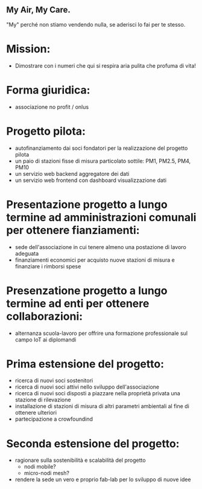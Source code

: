 ## My Air, My Care.
"My" perché non stiamo vendendo nulla, se aderisci lo fai per te stesso.

# Mission:
 - Dimostrare con i numeri che qui si respira aria pulita che profuma di vita!
 
# Forma giuridica:
 - associazione no profit / onlus

# Progetto pilota:
 - autofinanziamento dai soci fondatori per la realizzazione del progetto pilota
 - un paio di stazioni fisse di misura particolato sottile: PM1, PM2.5, PM4, PM10
 - un servizio web backend aggregatore dei dati
 - un servizio web frontend con dashboard visualizzazione dati

# Presentazione progetto a lungo termine ad amministrazioni comunali per ottenere fianziamenti:
 - sede dell'associazione in cui tenere almeno una postazione di lavoro adeguata
 - finanziamenti economici per acquisto nuove stazioni di misura e finanziare i rimborsi spese

# Presenzatione progetto a lungo termine ad enti per ottenere collaborazioni:
 - alternanza scuola-lavoro per offrire una formazione professionale sul campo IoT ai diplomandi

# Prima estensione del progetto:
 - ricerca di nuovi soci sostenitori
 - ricerca di nuovi soci attivi nello sviluppo dell'associazione
 - ricerca di nuovi soci disposti a piazzare nella proprietà privata una stazione di rilevazione
 - installazione di stazioni di misura di altri parametri ambientali al fine di ottenere ulteriori
 - partecipazione a crowfoundind

# Seconda estensione del progetto:
 - ragionare sulla sostenibilità e scalabilità del progetto
   + nodi mobile?
   + micro-nodi mesh?
 - rendere la sede un vero e proprio fab-lab per lo sviluppo di nuove idee
